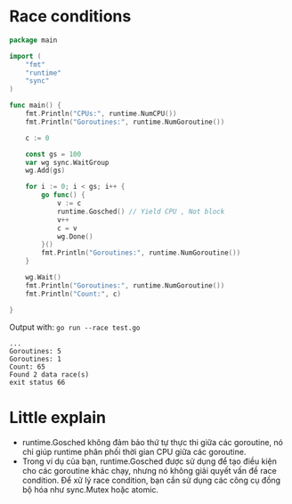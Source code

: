 # Race conditions
```go
package main

import (
	"fmt"
	"runtime"
	"sync"
)

func main() {
	fmt.Println("CPUs:", runtime.NumCPU())
	fmt.Println("Goroutines:", runtime.NumGoroutine())

	c := 0

	const gs = 100
	var wg sync.WaitGroup
	wg.Add(gs)

	for i := 0; i < gs; i++ {
		go func() {
			v := c
			runtime.Gosched() // Yield CPU , Not block
			v++
			c = v
			wg.Done()
		}()
		fmt.Println("Goroutines:", runtime.NumGoroutine())
	}

	wg.Wait()
	fmt.Println("Goroutines:", runtime.NumGoroutine())
	fmt.Println("Count:", c)

}
```

Output with: `go run --race test.go`
```
...
Goroutines: 5
Goroutines: 1
Count: 65
Found 2 data race(s)
exit status 66
```

# Little explain
- runtime.Gosched không đảm bảo thứ tự thực thi giữa các goroutine, nó chỉ giúp runtime phân phối thời gian CPU giữa các goroutine.
- Trong ví dụ của bạn, runtime.Gosched được sử dụng để tạo điều kiện cho các goroutine khác chạy, nhưng nó không giải quyết vấn đề race condition. Để xử lý race condition, bạn cần sử dụng các công cụ đồng bộ hóa như sync.Mutex hoặc atomic.
